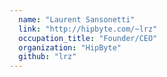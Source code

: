 ```yaml
---
  name: "Laurent Sansonetti"
  link: "http://hipbyte.com/~lrz"
  occupation_title: "Founder/CEO"
  organization: "HipByte"
  github: "lrz"
---
```

